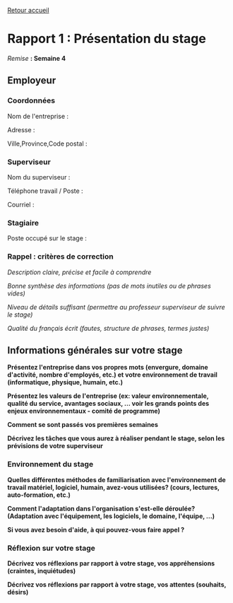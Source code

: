 [Retour accueil](README.md)

# Rapport 1 : Présentation du stage 

_Remise_ **: Semaine 4**


## Employeur
### Coordonnées
Nom de l'entreprise : 

Adresse :

Ville,Province,Code postal :

### Superviseur
Nom du superviseur :

Téléphone travail / Poste :

Courriel :
### Stagiaire
Poste occupé sur le stage :

### Rappel : critères de correction

_Description claire, précise et facile à comprendre_

_Bonne synthèse des informations (pas de mots inutiles ou de phrases vides)_

_Niveau de détails suffisant (permettre au professeur superviseur de suivre le stage)_

_Qualité du français écrit (fautes, structure de phrases, termes justes)_


## Informations générales sur votre stage

**Présentez l'entreprise dans vos propres mots (envergure, domaine d'activité, nombre d'employés, etc.) et votre environnement de travail (informatique, physique, humain, etc.)**


**Présentez les valeurs de l'entreprise (ex: valeur environnementale, qualité du service, avantages sociaux, … voir les grands points des enjeux environnementaux - comité de programme)**

**Comment se sont passés vos premières semaines**


**Décrivez les tâches que vous aurez à réaliser pendant le stage, selon les prévisions de votre superviseur**


### Environnement du stage

**Quelles différentes méthodes de familiarisation avec l'environnement de travail matériel, logiciel, humain, avez-vous utilisées? (cours, lectures, auto-formation, etc.)**

**Comment l'adaptation dans l'organisation s'est-elle déroulée? (Adaptation avec l'équipement, les logiciels, le domaine, l'équipe, …)**


**Si vous avez besoin d'aide, à qui pouvez-vous faire appel ?**


### Réflexion sur votre stage

**Décrivez vos réflexions par rapport à votre stage, vos appréhensions (craintes, inquiétudes)**


**Décrivez vos réflexions par rapport à votre stage, vos attentes (souhaits, désirs)**

